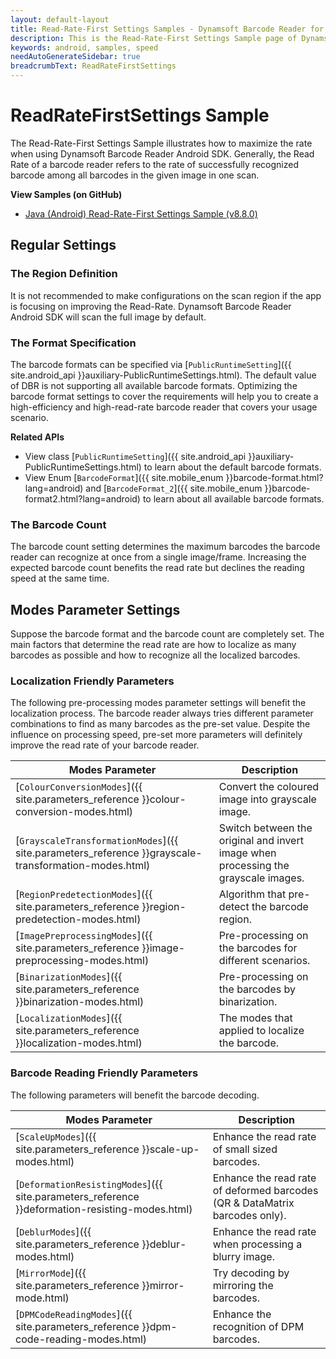 ```yaml
---
layout: default-layout
title: Read-Rate-First Settings Samples - Dynamsoft Barcode Reader for Android
description: This is the Read-Rate-First Settings Sample page of Dynamsoft Barcode Reader for Android SDK.
keywords: android, samples, speed
needAutoGenerateSidebar: true
breadcrumbText: ReadRateFirstSettings
---
```


# ReadRateFirstSettings Sample

The Read-Rate-First Settings Sample illustrates how to maximize the rate when using Dynamsoft Barcode Reader Android SDK. Generally, the Read Rate of a barcode reader refers to the rate of successfully recognized barcode among all barcodes in the given image in one scan.

**View Samples (on GitHub)**

- <a href="https://github.com/Dynamsoft/barcode-reader-mobile-samples/tree/v8.8.0/android/Performance/ReadRateFirstSettings/" target="_blank">Java (Android) Read-Rate-First Settings Sample (v8.8.0)</a>

## Regular Settings

### The Region Definition

It is not recommended to make configurations on the scan region if the app is focusing on improving the Read-Rate. Dynamsoft Barcode Reader Android SDK will scan the full image by default.

### The Format Specification

The barcode formats can be specified via [`PublicRuntimeSetting`]({{ site.android_api }}auxiliary-PublicRuntimeSettings.html). The default value of DBR is not supporting all available barcode formats. Optimizing the barcode format settings to cover the requirements will help you to create a high-efficiency and high-read-rate barcode reader that covers your usage scenario.

**Related APIs**

- View class [`PublicRuntimeSetting`]({{ site.android_api }}auxiliary-PublicRuntimeSettings.html) to learn about the default barcode formats.
- View Enum [`BarcodeFormat`]({{ site.mobile_enum }}barcode-format.html?lang=android) and [`BarcodeFormat_2`]({{ site.mobile_enum }}barcode-format2.html?lang=android) to learn about all available barcode formats.

### The Barcode Count

The barcode count setting determines the maximum barcodes the barcode reader can recognize at once from a single image/frame. Increasing the expected barcode count benefits the read rate but declines the reading speed at the same time.

## Modes Parameter Settings

Suppose the barcode format and the barcode count are completely set. The main factors that determine the read rate are how to localize as many barcodes as possible and how to recognize all the localized barcodes.

### Localization Friendly Parameters

The following pre-processing modes parameter settings will benefit the localization process. The barcode reader always tries different parameter combinations to find as many barcodes as the pre-set value. Despite the influence on processing speed, pre-set more parameters will definitely improve the read rate of your barcode reader.

| Modes Parameter | Description |
| --------------- | ----------- |
| [`ColourConversionModes`]({{ site.parameters_reference }}colour-conversion-modes.html) | Convert the coloured image into grayscale image. |
| [`GrayscaleTransformationModes`]({{ site.parameters_reference }}grayscale-transformation-modes.html) | Switch between the original and invert image when processing the grayscale images. |
| [`RegionPredetectionModes`]({{ site.parameters_reference }}region-predetection-modes.html) | Algorithm that pre-detect the barcode region. |
| [`ImagePreprocessingModes`]({{ site.parameters_reference }}image-preprocessing-modes.html) | Pre-processing on the barcodes for different scenarios. |
| [`BinarizationModes`]({{ site.parameters_reference }}binarization-modes.html) | Pre-processing on the barcodes by binarization. |
| [`LocalizationModes`]({{ site.parameters_reference }}localization-modes.html) | The modes that applied to localize the barcode. |

### Barcode Reading Friendly Parameters

The following parameters will benefit the barcode decoding.

| Modes Parameter | Description |
| --------------- | ----------- |
| [`ScaleUpModes`]({{ site.parameters_reference }}scale-up-modes.html) | Enhance the read rate of small sized barcodes. |
| [`DeformationResistingModes`]({{ site.parameters_reference }}deformation-resisting-modes.html) | Enhance the read rate of deformed barcodes (QR & DataMatrix barcodes only). |
| [`DeblurModes`]({{ site.parameters_reference }}deblur-modes.html) | Enhance the read rate when processing a blurry image. |
| [`MirrorMode`]({{ site.parameters_reference }}mirror-mode.html) | Try decoding by mirroring the barcodes. |
| [`DPMCodeReadingModes`]({{ site.parameters_reference }}dpm-code-reading-modes.html) | Enhance the recognition of DPM barcodes. |
